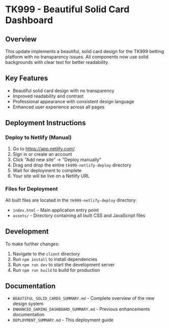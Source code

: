 # TK999 - Beautiful Solid Card Dashboard

## Overview
This update implements a beautiful, solid card design for the TK999 betting platform with no transparency issues. All components now use solid backgrounds with clear text for better readability.

## Key Features
- Beautiful solid card design with no transparency
- Improved readability and contrast
- Professional appearance with consistent design language
- Enhanced user experience across all pages

## Deployment Instructions

### Deploy to Netlify (Manual)
1. Go to https://app.netlify.com/
2. Sign in or create an account
3. Click "Add new site" -> "Deploy manually"
4. Drag and drop the entire `tk999-netlify-deploy` directory
5. Wait for deployment to complete
6. Your site will be live on a Netlify URL

### Files for Deployment
All built files are located in the `tk999-netlify-deploy` directory:
- `index.html` - Main application entry point
- `assets/` - Directory containing all built CSS and JavaScript files

## Development
To make further changes:
1. Navigate to the `client` directory
2. Run `npm install` to install dependencies
3. Run `npm run dev` to start the development server
4. Run `npm run build` to build for production

## Documentation
- `BEAUTIFUL_SOLID_CARDS_SUMMARY.md` - Complete overview of the new design system
- `ENHANCED_GAMING_DASHBOARD_SUMMARY.md` - Previous enhancements documentation
- `DEPLOYMENT_SUMMARY.md` - This deployment guide